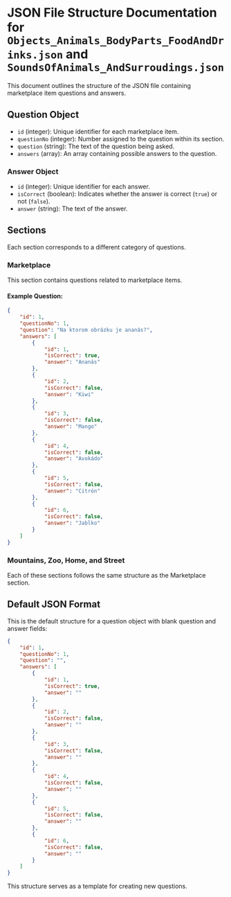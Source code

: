 # JSON File Structure Documentation for `Objects_Animals_BodyParts_FoodAndDrinks.json` and `SoundsOfAnimals_AndSurroudings.json`

This document outlines the structure of the JSON file containing marketplace item questions and answers.

## Question Object

- `id` (integer): Unique identifier for each marketplace item.
- `questionNo` (integer): Number assigned to the question within its section.
- `question` (string): The text of the question being asked.
- `answers` (array): An array containing possible answers to the question.

### Answer Object

- `id` (integer): Unique identifier for each answer.
- `isCorrect` (boolean): Indicates whether the answer is correct (`true`) or not (`false`).
- `answer` (string): The text of the answer.

## Sections

Each section corresponds to a different category of questions.

### Marketplace 

This section contains questions related to marketplace items.

#### Example Question:

```json
{
    "id": 1,
    "questionNo": 1,
    "question": "Na ktorom obrázku je ananás?",
    "answers": [
        {
            "id": 1,
            "isCorrect": true,
            "answer": "Ananás"
        },
        {
            "id": 2,
            "isCorrect": false,
            "answer": "Kiwi"
        },
        {
            "id": 3,
            "isCorrect": false,
            "answer": "Mango"
        },
        {
            "id": 4,
            "isCorrect": false,
            "answer": "Avokádo"
        },
        {
            "id": 5,
            "isCorrect": false,
            "answer": "Citrón"
        },
        {
            "id": 6,
            "isCorrect": false,
            "answer": "Jablko"
        }
    ]
}
```
### Mountains, Zoo, Home, and Street

Each of these sections follows the same structure as the Marketplace section.

## Default JSON Format
This is the default structure for a question object with blank question and answer fields:

```json
{
    "id": 1,
    "questionNo": 1,
    "question": "",
    "answers": [
        {
            "id": 1,
            "isCorrect": true,
            "answer": ""
        },
        {
            "id": 2,
            "isCorrect": false,
            "answer": ""
        },
        {
            "id": 3,
            "isCorrect": false,
            "answer": ""
        },
        {
            "id": 4,
            "isCorrect": false,
            "answer": ""
        },
        {
            "id": 5,
            "isCorrect": false,
            "answer": ""
        },
        {
            "id": 6,
            "isCorrect": false,
            "answer": ""
        }
    ]
}
```

This structure serves as a template for creating new questions.